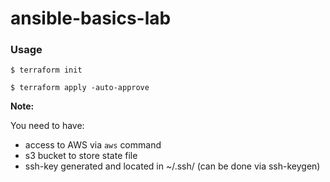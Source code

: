 # ansible-basics-lab

### Usage
`$ terraform init`


`$ terraform apply -auto-approve`

**Note:** 

You need to have:

- access to AWS via `aws` command
- s3 bucket to store state file
- ssh-key generated and located in ~/.ssh/ (can be done via ssh-keygen)
